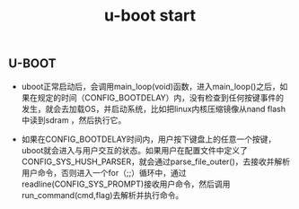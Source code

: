 ﻿---
layout: post
title: u-boot start
---

## U-BOOT

* uboot正常启动后，会调用main_loop(void)函数，进入main_loop()之后，如果在规定的时间（CONFIG_BOOTDELAY）内，没有检查到任何按键事件的发生，就会去加载OS，并启动系统，比如把linux内核压缩镜像从nand flash中读到sdram ，然后执行它。

* 如果在CONFIG_BOOTDELAY时间内，用户按下键盘上的任意一个按键，uboot就会进入与用户交互的状态。如果用户在配置文件中定义了CONFIG_SYS_HUSH_PARSER，就会通过parse_file_outer()，去接收并解析用户命令，否则进入一个for（;;）循环中，通过readline(CONFIG_SYS_PROMPT)接收用户命令，然后调用run_command(cmd,flag)去解析并执行命令。
